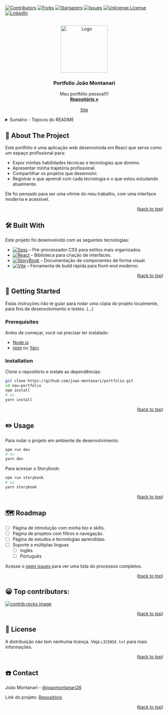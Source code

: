 <a id="readme-top"></a>
[![Contributors][contributors-shield]][contributors-url]
[![Forks][forks-shield]][forks-url]
[![Stargazers][stars-shield]][stars-url]
[![Issues][issues-shield]][issues-url]
[![Unlicense License][license-shield]][license-url]
[![LinkedIn][linkedin-shield]][linkedin-url]



<!-- PROJECT LOGO -->
<br />
<div align="center">
  <a href="https://github.com/joao-montanari/portfolio">
    <img src="https://github.com/joao-montanari.png" alt="Logo" width="150" height="150">
  </a>

  <h3 align="center">Portfolio João Montanari</h3>

  <p align="center">
    Meu portfólio pessoal!!!
    <br />
    <a href="https://github.com/joao-montanari/portfolio"><strong>Repositório »</strong></a>
    <br />
    <br />
    <a href="https://github.com/joao-montanaru/portfolio">Site</a>
    <!-- &middot;
    <a href="https://github.com/othneildrew/Best-README-Template/issues/new?labels=bug&template=bug-report---.md">Report Bug</a>
    &middot;
    <a href="https://github.com/othneildrew/Best-README-Template/issues/new?labels=enhancement&template=feature-request---.md">Request Feature</a> -->
  </p>
</div>



<!-- TABLE OF CONTENTS -->
<details>
  <summary>Sumário - Tópicos do README</summary>
  <ol>
    <li>
      <a href="#about-the-project">About The Project</a>
      <ul>
        <li><a href="#built-with">Built With</a></li>
      </ul>
    </li>
    <li>
      <a href="#getting-started">Getting Started</a>
      <ul>
        <li><a href="#prerequisites">Prerequisites</a></li>
        <li><a href="#installation">Installation</a></li>
      </ul>
    </li>
    <li><a href="#usage">Usage</a></li>
    <li><a href="#roadmap">Roadmap</a></li>
    <li><a href="#contributing">Contributing</a></li>
    <li><a href="#license">License</a></li>
    <li><a href="#contact">Contact</a></li>
    <li><a href="#acknowledgments">Acknowledgments</a></li>
  </ol>
</details>



<!-- ABOUT THE PROJECT -->
## 📌 About The Project

<!-- [![Product Name Screen Shot][product-screenshot]](https://example.com) -->

Este portfólio é uma aplicação web desenvolvida em React que serve como um espaço profissional para:

- Expor minhas habilidades técnicas e tecnologias que domino.
- Apresentar minha trajetória profissional.
- Compartilhar os projetos que desenvolvi.
- Registrar o que aprendi com cada tecnologia e o que estou estudando atualmente.

Ele foi pensado para ser uma vitrine do meu trabalho, com uma interface moderna e acessível.

<p align="right">(<a href="#readme-top">back to top</a>)</p>



## 🛠️ Built With

Este projeto foi desenvolvido com as seguintes tecnologias:

* [![Sass][Sass]][Sass-url] – Pré-processador CSS para estilos mais organizados.
* [![React][React.js]][React-url] – Biblioteca para criação de interfaces.
* [![StoryBook][StoryBook]][story-book] – Documentação de componentes de forma visual.
* [![Vite][Vite]][vite-link] – Ferramenta de build rápida para front-end moderno.

<!-- * [![Next][Next.js]][Next-url] -->
<!-- * [![Vue][Vue.js]][Vue-url]
* [![Angular][Angular.io]][Angular-url]
* [![Svelte][Svelte.dev]][Svelte-url]
* [![Laravel][Laravel.com]][Laravel-url]
* [![Bootstrap][Bootstrap.com]][Bootstrap-url]
* [![JQuery][JQuery.com]][JQuery-url] -->

<p align="right">(<a href="#readme-top">back to top</a>)</p>



<!-- GETTING STARTED -->
## 🦮 Getting Started

Estas instruções irão te guiar para rodar uma cópia do projeto localmente, para fins de desenvolvimento e testes.
(...)

### Prerequisites

Antes de começar, você vai precisar ter instalado:

- [Node.js](https://nodejs.org/)
- [npm](https://www.npmjs.com/) ou [Yarn](https://yarnpkg.com/)

### Installation

Clone o repositório e instale as dependências:

```bash
git clone https://github.com/joao-montanari/portfolio.git
cd seu-portfolio
npm install
# ou
yarn install
```

<p align="right">(<a href="#readme-top">back to top</a>)</p>



<!-- USAGE EXAMPLES -->
## ✏️ Usage

Para rodar o projeto em ambiente de desenvolvimento:
```bash
npm run dev
# ou
yarn dev
```

Para acessar o Storybook:
```bash
npm run storybook
# ou
yarn storybook
```

<p align="right">(<a href="#readme-top">back to top</a>)</p>



<!-- ROADMAP -->
## 🗺️ Roadmap

- [ ] Página de introdução com minha bio e skills.
- [ ] Página de projetos com filtros e navegação.
- [ ] Página de estudos e tecnologias aprendidas.
- [ ] Suporte a múltiplas linguas
    - [ ] Inglês
    - [ ] Português

Acesse o [open issues](https://github.com/joao-montanari/portfolio/issues) para ver uma lista do processos completos.

<p align="right">(<a href="#readme-top">back to top</a>)</p>



<!-- CONTRIBUTING -->
<!-- ## Contributing

Contributions are what make the open source community such an amazing place to learn, inspire, and create. Any contributions you make are **greatly appreciated**.

If you have a suggestion that would make this better, please fork the repo and create a pull request. You can also simply open an issue with the tag "enhancement".
Don't forget to give the project a star! Thanks again!

1. Fork the Project
2. Create your Feature Branch (`git checkout -b feature/AmazingFeature`)
3. Commit your Changes (`git commit -m 'Add some AmazingFeature'`)
4. Push to the Branch (`git push origin feature/AmazingFeature`)
5. Open a Pull Request -->

## 😀 Top contributors:

<a href="https://github.com/joao-montanari/portfolio/graphs/contributors">
  <img src="https://contrib.rocks/image?repo=joao-montanari/portfolio" alt="contrib.rocks image" />
</a>

<p align="right">(<a href="#readme-top">back to top</a>)</p>



<!-- LICENSE -->
## 📖 License

A distribuição não tem nenhuma licença. Veja `LICENSE.txt` para mais informações.

<p align="right">(<a href="#readme-top">back to top</a>)</p>



<!-- CONTACT -->
## ☎️ Contact

João Montanari - [@joaomontanari26](https://instagram.com/joaomontanari26)

Link do projeto: [Repositório](https://github.com/joao-montanari/portfolio)

<p align="right">(<a href="#readme-top">back to top</a>)</p>



<!-- ACKNOWLEDGMENTS -->
<!-- ## Acknowledgments

Use this space to list resources you find helpful and would like to give credit to. I've included a few of my favorites to kick things off!

* [Choose an Open Source License](https://choosealicense.com)
* [GitHub Emoji Cheat Sheet](https://www.webpagefx.com/tools/emoji-cheat-sheet)
* [Malven's Flexbox Cheatsheet](https://flexbox.malven.co/)
* [Malven's Grid Cheatsheet](https://grid.malven.co/)
* [Img Shields](https://shields.io)
* [GitHub Pages](https://pages.github.com)
* [Font Awesome](https://fontawesome.com)
* [React Icons](https://react-icons.github.io/react-icons/search)

<p align="right">(<a href="#readme-top">back to top</a>)</p> -->



<!-- MARKDOWN LINKS & IMAGES -->
<!-- https://www.markdownguide.org/basic-syntax/#reference-style-links -->
[contributors-shield]: https://img.shields.io/github/contributors/joao-montanari/portfolio.svg?style=for-the-badge
[contributors-url]: https://github.com/joao-montanari/portfolio/graphs/contributors
[forks-shield]: https://img.shields.io/github/forks/joao-montanari/portfolio.svg?style=for-the-badge
[forks-url]: https://github.com/joao-montanari/portfolio/network/members
[stars-shield]: https://img.shields.io/github/stars/joao-montanari/portfolio.svg?style=for-the-badge
[stars-url]: https://github.com/joao-montanari/portfolio/stargazers
[issues-shield]: https://img.shields.io/github/issues/joao-montanari/portfolio.svg?style=for-the-badge
[issues-url]: https://github.com/joao-montanari/portfolio/issues
[license-shield]: https://img.shields.io/github/license/joao-montanari/portfolio.svg?style=for-the-badge
[license-url]: https://github.com/joao-montanari/portfolio/blob/master/LICENSE.txt
[linkedin-shield]: https://img.shields.io/badge/-LinkedIn-black.svg?style=for-the-badge&logo=linkedin&colorB=555
[linkedin-url]: www.linkedin.com/in/joão-vitor-montanari-da-silva
<!-- [product-screenshot]: images/screenshot.png -->

<!-- ICONS -->

[Sass]: https://img.shields.io/badge/sass-Cf649A?style=for-the-badge&logo=sass&logoColor=white
[sass-url]: https://sass.org/

[React.js]: https://img.shields.io/badge/React-58C4DC?style=for-the-badge&logo=react&logoColor=white
[React-url]: https://reactjs.org/

[StoryBook]: https://img.shields.io/badge/StoryBook-35495E?style=for-the-badge&logo=storybook&logoColor=FF4785
[story-book]: https://storybook.org/

[Vite]: https://img.shields.io/badge/vite-FFCE26?style=for-the-badge&logo=vite&logoColor=white
[vite-link]: https://vite.dev/
<!-- [Next.js]: https://img.shields.io/badge/next.js-000000?style=for-the-badge&logo=nextdotjs&logoColor=white
[Next-url]: https://nextjs.org/

[Vue.js]: https://img.shields.io/badge/Vue.js-35495E?style=for-the-badge&logo=vuedotjs&logoColor=4FC08D
[Vue-url]: https://vuejs.org/

[Angular.io]: https://img.shields.io/badge/Angular-DD0031?style=for-the-badge&logo=angular&logoColor=white
[Angular-url]: https://angular.io/

[Svelte.dev]: https://img.shields.io/badge/Svelte-4A4A55?style=for-the-badge&logo=svelte&logoColor=FF3E00
[Svelte-url]: https://svelte.dev/

[Laravel.com]: https://img.shields.io/badge/Laravel-FF2D20?style=for-the-badge&logo=laravel&logoColor=white
[Laravel-url]: https://laravel.com

[Bootstrap.com]: https://img.shields.io/badge/Bootstrap-563D7C?style=for-the-badge&logo=bootstrap&logoColor=white
[Bootstrap-url]: https://getbootstrap.com

[JQuery.com]: https://img.shields.io/badge/jQuery-0769AD?style=for-the-badge&logo=jquery&logoColor=white
[JQuery-url]: https://jquery.com  -->
